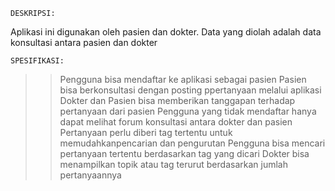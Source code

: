     DESKRIPSI:
Aplikasi ini digunakan oleh pasien dan dokter. Data yang diolah adalah data konsultasi antara pasien dan dokter

    SPESIFIKASI:
>> Pengguna bisa mendaftar ke aplikasi sebagai pasien
>> Pasien bisa berkonsultasi dengan posting ppertanyaan melalui aplikasi
>> Dokter dan Pasien bisa memberikan tanggapan terhadap pertanyaan dari pasien
>> Pengguna yang tidak mendaftar hanya dapat melihat forum konsultasi antara dokter dan pasien
>> Pertanyaan perlu diberi tag tertentu untuk memudahkanpencarian dan pengurutan
>> Pengguna bisa mencari pertanyaan tertentu berdasarkan tag yang dicari
>> Dokter bisa menampilkan topik atau tag terurut berdasarkan jumlah pertanyaannya
